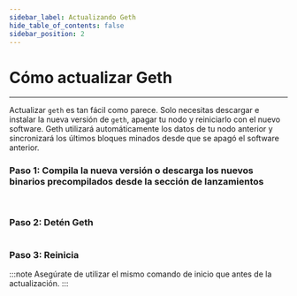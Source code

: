 ```yaml
---
sidebar_label: Actualizando Geth
hide_table_of_contents: false
sidebar_position: 2
---
```


# Cómo actualizar Geth

---

Actualizar `geth` es tan fácil como parece. Solo necesitas descargar e instalar la nueva versión de `geth`, apagar tu nodo y reiniciarlo con el nuevo software. Geth utilizará automáticamente los datos de tu nodo anterior y sincronizará los últimos bloques minados desde que se apagó el software anterior.

### Paso 1: Compila la nueva versión o descarga los nuevos binarios precompilados desde la sección de lanzamientos

```bash
```

```bash
```

### Paso 2: Detén Geth

```
```

### Paso 3: Reinicia

:::note
Asegúrate de utilizar el mismo comando de inicio que antes de la actualización.
:::

```bash
```